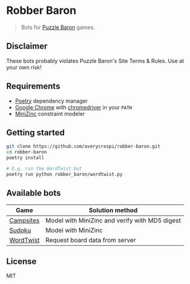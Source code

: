 # Robber Baron

> Bots for [Puzzle Baron](https://www.puzzlebaron.com/) games.

## Disclaimer

These bots probably violates Puzzle Baron's Site Terms & Rules. Use at your own risk!

## Requirements

- [Poetry](https://python-poetry.org/) dependency manager
- [Google Chrome](https://www.google.com/chrome/) with [chromedriver](https://chromedriver.chromium.org/) in your `PATH`
- [MiniZinc](https://www.minizinc.org/) constraint modeler

## Getting started

```sh
git clone https://github.com/averycrespi/robber-baron.git
cd robber-baron
poetry install

# E.g. run the WordTwist bot
poetry run python robber_baron/wordtwist.py
```

## Available bots

| Game      | Solution method |
|-----------|------------------|
| [Campsites](https://campsites.puzzlebaron.com/) | Model with MiniZinc and verify with MD5 digest |
| [Sudoku](https://sudoku.puzzlebaron.com/) | Model with MiniZinc |
| [WordTwist](https://wordtwist.puzzlebaron.com/) | Request board data from server |

## License

MIT

